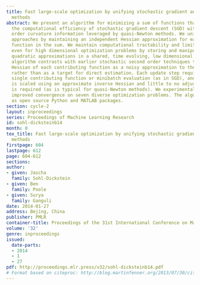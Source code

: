 ```yaml
---
title: Fast large-scale optimization by unifying stochastic gradient and quasi-Newton
  methods
abstract: We present an algorithm for minimizing a sum of functions that combines
  the computational efficiency of stochastic gradient descent (SGD) with the second
  order curvature information leveraged by quasi-Newton methods. We unify these disparate
  approaches by maintaining an independent Hessian approximation for each contributing
  function in the sum. We maintain computational tractability and limit memory requirements
  even for high dimensional optimization problems by storing and manipulating these
  quadratic approximations in a shared, time evolving, low dimensional subspace. This
  algorithm contrasts with earlier stochastic second order techniques that treat the
  Hessian of each contributing function as a noisy approximation to the full Hessian,
  rather than as a target for direct estimation. Each update step requires only a
  single contributing function or minibatch evaluation (as in SGD), and each step
  is scaled using an approximate inverse Hessian and little to no adjustment of hyperparameters
  is required (as is typical for quasi-Newton methods). We experimentally demonstrate
  improved convergence on seven diverse optimization problems. The algorithm is released
  as open source Python and MATLAB packages.
section: cycle-2
layout: inproceedings
series: Proceedings of Machine Learning Research
id: sohl-dicksteinb14
month: 0
tex_title: Fast large-scale optimization by unifying stochastic gradient and quasi-Newton
  methods
firstpage: 604
lastpage: 612
page: 604-612
sections: 
author:
- given: Jascha
  family: Sohl-Dickstein
- given: Ben
  family: Poole
- given: Surya
  family: Ganguli
date: 2014-01-27
address: Bejing, China
publisher: PMLR
container-title: Proceedings of the 31st International Conference on Machine Learning
volume: '32'
genre: inproceedings
issued:
  date-parts:
  - 2014
  - 1
  - 27
pdf: http://proceedings.mlr.press/v32/sohl-dicksteinb14.pdf
# Format based on citeproc: http://blog.martinfenner.org/2013/07/30/citeproc-yaml-for-bibliographies/
---
```

